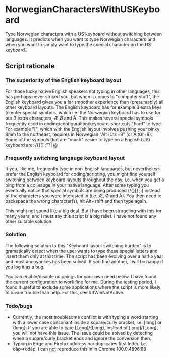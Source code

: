 # NorwegianCharactersWithUSKeyboard
Type Norwegian characters with a US keyboard without switching between languages. It predicts when you want to type Norwegian characters and when you want to simply want to type the special character on the US keyboard..

## Script rationale

### The superiority of the English keyboard layout
For those lucky native English speakers not typing in other languages, this has perhaps never striked you, but when it comes to "computer stuff", the English keyboard gives you a far smoother experience than (presumably) all other keyboard layouts. The English keyboard has for example 3 extra keys to enter special symbols, which i.e. the Norwegian keyboard has to use for our 3 extra characters, Æ,Ø and Å. This makes several special symbols frequently used in coding/configuration/keyboard-shortcuts "hard" to type. For example "[", which with the English layout involves pushing your pinky 8mm to the northeast, requires in Norwegian "Alt+Ctrl+8" (or AltGr+8).
Some of the symbols that are "much" easier to type on a English (US) keyboard are:
	/\{}[] ;"?| @

### Frequently switching langauge keyboard layout
If you, like me, frequently type in non-English languages, but nevertheless prefer the English keyboard for coding/scripting, you might find yourself switching between keyboard layouts throughout the day. I.e. when you get a ping from a colleauge in your native language. After some typing you eventually notice that special symbols are being produced (/\{}[] ;:) instead of the characters you were interested in (i.e. Æ, Ø and Å). You then need to backspace the wrong character(s), hit Alt+shift and then type again.

This might not sound like a big deal. But I have been struggling with this for many years, and I must say this script is a big relief. I have not found any other suitable solution.

### Solution 
The following solution to this "Keyboard layout switching burden" is to gramatically detect when the user wants to type these special letters and insert them only at that time. The script has been evolving over a half a year and most annoyances has been solved. If you find another, I will be happy if you log it as a bug.

You can enable/disable mappings for your own need below. I have found the current configuration to work fine for me. During the testing period, I found it useful to exclude some applications where the script is more likely to casue trouble than help. For this, see #IfWinNotActive. 

### Todo/bugs
- Currently, the most troublesome conflict is with typing a word starting with a lower case consonant inside a square/curly bracket, i.e. [long] or {long}. If you are able to type [Long]/{Long}, instead of [long]/{Long}, you will not have this issue. The issue could be solved by detecting when a suqare/curly bracket ends and ignore the conversion then.
- Typing in Edge and Firefox address bar duplicates first letter. I.e. dåp=>ddåp. I can <ins>not</ins> reproduce this in in Chrome 100.0.4896.88 